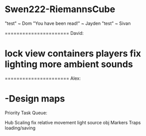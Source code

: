 Swen222-RiemannsCube
====================

"test" ~ Dom
"You have been read!" ~ Jayden
"test" ~ Sivan


======================
David:

lock view
containers
players fix
lighting
more ambient sounds
======================

======================
Alex:

-Design maps
=======================

Priority Task Queue:

Hub
Scaling
fix relative movement
light source obj
Markers
Traps
loading/saving

